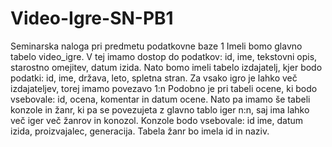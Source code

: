 # Video-Igre-SN-PB1
Seminarska naloga pri predmetu podatkovne baze 1
Imeli bomo glavno tabelo video_igre. V tej imamo dostop do podatkov: id, ime, tekstovni
opis, starostno omejitev, datum izida.
Nato bomo imeli tabelo izdajatelj, kjer bodo podatki: id, ime, država, leto, spletna stran. 
Za vsako igro je lahko več izdajateljev, torej imamo povezavo 1:n
Podobno je pri tabeli ocene, ki bodo vsebovale: id, ocena, komentar in datum ocene. 
Nato pa imamo še tabeli konzole in žanr, ki pa se povezujeta z glavno tablo iger n:n, saj
ima lahko več iger več žanrov in konozol. Konzole bodo vsebovale: id ime, datum izida,
proizvajalec, generacija.
Tabela žanr bo imela id in naziv.
